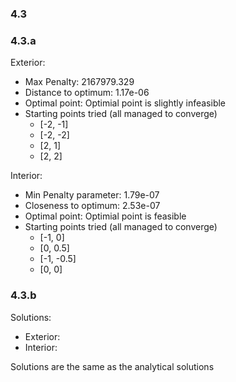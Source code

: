 ### 4.3

### 4.3.a

Exterior:

- Max Penalty: 2167979.329
- Distance to optimum: 1.17e-06
- Optimal point: Optimial point is slightly infeasible
- Starting points tried (all managed to converge)
  - [-2, -1]
  - [-2, -2]
  - [2, 1]
  - [2, 2]

Interior:

- Min Penalty parameter: 1.79e-07
- Closeness to optimum: 2.53e-07
- Optimal point: Optimial point is feasible
- Starting points tried (all managed to converge)
  - [-1, 0]
  - [0, 0.5]
  - [-1, -0.5]
  - [0, 0]

### 4.3.b

Solutions:

- Exterior:
- Interior:

Solutions are the same as the analytical solutions
